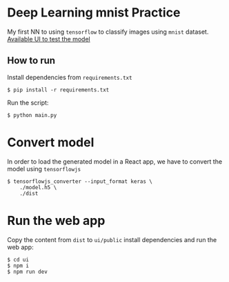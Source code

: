 # Deep Learning mnist Practice

My first NN to using `tensorflow` to classify images using `mnist` dataset.
[Available UI to test the model](https://oscarbotteri.github.io/deep-learning-mnist-practice/index.html)

## How to run

Install dependencies from `requirements.txt`
```shell
$ pip install -r requirements.txt
```

Run the script:
```shell
$ python main.py
```

# Convert model
In order to load the generated model in a React app, we have to convert the model using `tensorflowjs`
```shell
$ tensorflowjs_converter --input_format keras \
    ./model.h5 \
    ./dist
```

# Run the web app
Copy the content from `dist` to `ui/public` install dependencies and run the web app:
```
$ cd ui
$ npm i
$ npm run dev
```
